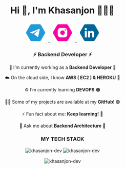 <!-- <img style="display: block; text-align: center"
     src="https://media.geeksforgeeks.org/wp-content/uploads/20221123153249/SkillsRequiredtoBecomeaBackendDeveloper.png"> -->
<h1 align="center">Hi 👋, I'm Khasanjon 👨🏻‍💻</h1>
<h3 align="center">
<a href="https://t.me/solve_the_problem" target="_blank">
<img style="margin-right:10px;width: 60px; height: 60px" src="images/telegram-blue-hexagon-logo-20894.svg">
</a>
<a href="https://www.instagram.com/khasanjon_mamadaliyev/">
<img style="margin-left: 10px; margin-right: 10px;width: 60px; height: 60px" src="images/instagram-hexagon-logo-20875.svg">
</a>
<a href="https://www.linkedin.com/in/khasanjon-dev/">
<img style="margin-left: 10px;width: 60px; height: 60px" src="images/linkedin-hexagon-blue-logo-20877.svg">
</a>
</h3>

<h3 align="center">⚡ Backend Developer ⚡</h3>
<div align="center">
     
🔭 I’m currently working as a **Backend Developer** 🔴

☁️ On the cloud side, I know **AWS ( EC2 ) & HEROKU** 🔵

⚙️ I’m currently learning **DEVOPS** 🟠

👨‍💻 Some of my projects are available at my **GitHub**! 🟢

⚡ Fun fact about me: **Keep learning!** 🔴

💬 Ask me about **Backend Architecture** 🔵
</div>

<h3 align="center">MY TECH STACK</h3>
<p align="center">
  <img align="center" width="47%" src="STREAK_STATS_URL" alt="khasanjon-dev" />
  <img align="center" width="45%" src="https://github-readme-stats.vercel.app/api?username=khasanjon-dev&count_private=true&theme=aura&show_icons=true&locale=en" alt="khasanjon-dev" />
</p>
<p align="center">
  <img align="center" src="https://github-readme-stats.vercel.app/api/top-langs/?username=khasanjon-dev&theme=chartreuse-dark&langs_count=10&layout=compact" alt="khasanjon-dev" />
</p>


